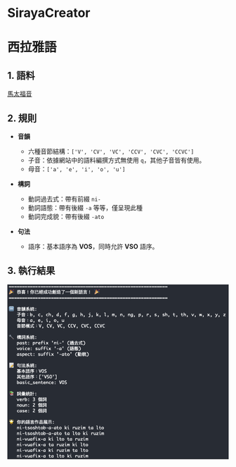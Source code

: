 # SirayaCreator

# 西拉雅語
## 1. 語料
[馬太福音](https://storage.googleapis.com/siraya/20230218/matt.html#0.0)

## 2. 規則
- **音韻**
	- 六種音節結構：`['V', 'CV', 'VC', 'CCV', 'CVC', 'CCVC']`
	- 子音：依據網站中的語料編撰方式無使用 `q`，其他子音皆有使用。
	- 母音：`['a', 'e', 'i', 'o', 'u']`

- **構詞**
	- 動詞過去式：帶有前綴 `ni-`
	- 動詞語態：帶有後綴 `-a` 等等，僅呈現此種
	- 動詞完成貌：帶有後綴 `-ato`

- **句法**
	- 語序：基本語序為 **VOS**，同時允許 **VSO** 語序。

## 3. 執行結果
![執行結果](執行結果.png)
